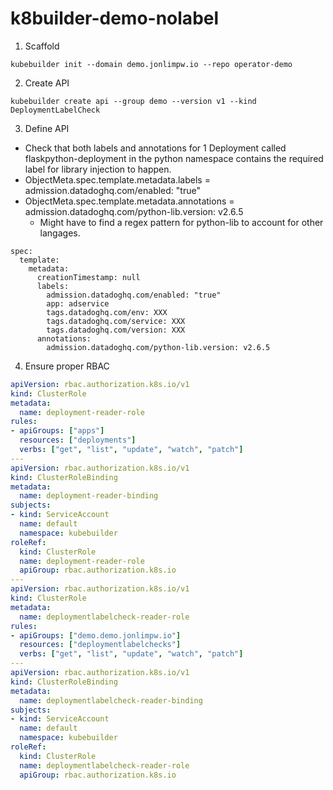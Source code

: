 # k8builder-demo-nolabel
1. Scaffold
```
kubebuilder init --domain demo.jonlimpw.io --repo operator-demo
```
2. Create API
```
kubebuilder create api --group demo --version v1 --kind DeploymentLabelCheck
```
3. Define API
- Check that both labels and annotations for 1 Deployment called flaskpython-deployment in the python namespace contains the required label for library injection to happen. 
- ObjectMeta.spec.template.metadata.labels = admission.datadoghq.com/enabled: "true"
- ObjectMeta.spec.template.metadata.annotations = admission.datadoghq.com/python-lib.version: v2.6.5
   - Might have to find a regex pattern for python-lib to account for other langages.
```
spec:  
  template:
    metadata:
      creationTimestamp: null
      labels:
        admission.datadoghq.com/enabled: "true"
        app: adservice
        tags.datadoghq.com/env: XXX
        tags.datadoghq.com/service: XXX
        tags.datadoghq.com/version: XXX
      annotations:
        admission.datadoghq.com/python-lib.version: v2.6.5
```
4. Ensure proper RBAC
```YAML
apiVersion: rbac.authorization.k8s.io/v1
kind: ClusterRole
metadata:
  name: deployment-reader-role
rules:
- apiGroups: ["apps"]
  resources: ["deployments"]
  verbs: ["get", "list", "update", "watch", "patch"]
---
apiVersion: rbac.authorization.k8s.io/v1
kind: ClusterRoleBinding
metadata:
  name: deployment-reader-binding
subjects:
- kind: ServiceAccount
  name: default
  namespace: kubebuilder
roleRef:
  kind: ClusterRole
  name: deployment-reader-role
  apiGroup: rbac.authorization.k8s.io
---
apiVersion: rbac.authorization.k8s.io/v1
kind: ClusterRole
metadata:
  name: deploymentlabelcheck-reader-role
rules:
- apiGroups: ["demo.demo.jonlimpw.io"]
  resources: ["deploymentlabelchecks"]
  verbs: ["get", "list", "update", "watch", "patch"]
---
apiVersion: rbac.authorization.k8s.io/v1
kind: ClusterRoleBinding
metadata:
  name: deploymentlabelcheck-reader-binding
subjects:
- kind: ServiceAccount
  name: default
  namespace: kubebuilder
roleRef:
  kind: ClusterRole
  name: deploymentlabelcheck-reader-role
  apiGroup: rbac.authorization.k8s.io

```
